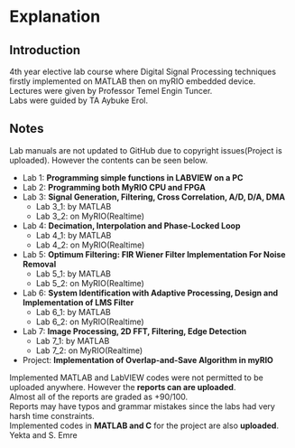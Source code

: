 # Explanation
## Introduction
4th year elective lab course where Digital Signal Processing techniques firstly implemented on MATLAB then on myRIO embedded device. \
Lectures were given by Professor Temel Engin Tuncer. \
Labs were guided by TA Aybuke Erol. 
## Notes
Lab manuals are not updated to GitHub due to copyright issues(Project is uploaded). However the contents can be seen below. 

* Lab 1: **Programming simple functions in LABVIEW on a PC**
* Lab 2: **Programming both MyRIO CPU and FPGA**
* Lab 3: **Signal Generation, Filtering, Cross Correlation, A/D, D/A, DMA** 
	* Lab 3_1: by MATLAB 
	* Lab 3_2: on MyRIO(Realtime) 
* Lab 4: **Decimation, Interpolation and Phase-Locked Loop**
	* Lab 4_1: by MATLAB 
	* Lab 4_2: on MyRIO(Realtime) 
* Lab 5: **Optimum Filtering: FIR Wiener Filter Implementation For Noise Removal** 
	* Lab 5_1: by MATLAB
	* Lab 5_2: on MyRIO(Realtime)
* Lab 6: **System Identification with Adaptive Processing, Design and Implementation of LMS Filter** 
	* Lab 6_1: by MATLAB
	* Lab 6_2: on MyRIO(Realtime)
* Lab 7: **Image Processing, 2D FFT, Filtering, Edge Detection** 
	* Lab 7_1: by MATLAB
	* Lab 7_2: on MyRIO(Realtime)
* Project: **Implementation of Overlap-and-Save Algorithm in myRIO**

Implemented MATLAB and LabVIEW codes were not permitted to be uploaded anywhere. However the **reports can are uploaded**. \
Almost all of the reports are graded as +90/100. \
Reports may have typos and grammar mistakes since the labs had very harsh time constraints. \
Implemented codes in **MATLAB and C** for the project are also **uploaded**. \
Yekta and S. Emre

